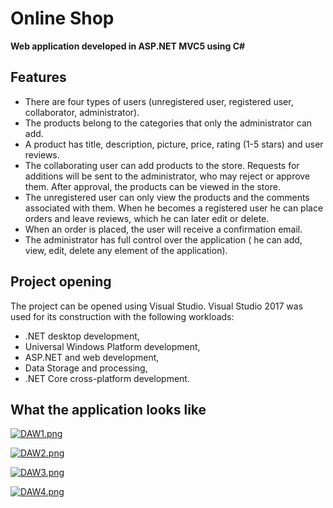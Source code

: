 # Online Shop
 **Web application developed in ASP.NET MVC5 using C#**
 
## Features
* There are four types of users (unregistered user, registered user, collaborator, administrator).
* The products belong to the categories that only the administrator can add.
* A product has title, description, picture, price, rating (1-5 stars) and user reviews.
* The collaborating user can add products to the store. Requests for additions will be sent to the administrator, who may reject or approve them. After approval, the products can be viewed in the store.
* The unregistered user can only view the products and the comments associated with them. When he becomes a registered user he can place orders and leave reviews, which he can later edit or delete.
* When an order is placed, the user will receive a confirmation email.
* The administrator has full control over the application ( he can add, view, edit, delete any element of the application).

## Project opening
The project can be opened using Visual Studio. Visual Studio 2017 was used for its construction with the following workloads: 
* .NET desktop development, 
* Universal Windows Platform development, 
* ASP.NET and web development, 
* Data Storage and processing, 
* .NET Core cross-platform development.

## What the application looks like

[![DAW1.png](https://i.postimg.cc/fkQSLPjp/DAW1.png)](https://postimg.cc/SYVx1DPf)

[![DAW2.png](https://i.postimg.cc/RCy8Sx2h/DAW2.png)](https://postimg.cc/6TVzcgWx)

[![DAW3.png](https://i.postimg.cc/J4XFtdWq/DAW3.png)](https://postimg.cc/XpVLzLqG)

[![DAW4.png](https://i.postimg.cc/K8rsDkj3/DAW4.png)](https://postimg.cc/BjbgqvxJ)


